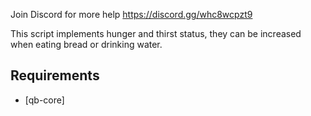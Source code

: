Join Discord for more help
https://discord.gg/whc8wcpzt9

This script implements hunger and thirst status, they can be increased when eating bread or drinking water.

## Requirements
- [qb-core]

